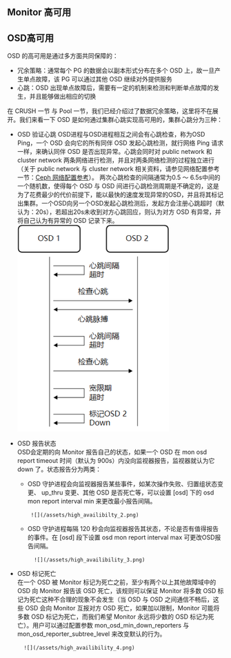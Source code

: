 ## Monitor 高可用

## OSD高可用

OSD 的高可用是通过多方面共同保障的：

* 冗余策略：通常每个 PG 的数据会以副本形式分布在多个 OSD 上，故一旦产生单点故障，该 PG 可以通过其他 OSD 继续对外提供服务
* 心跳：OSD 出现单点故障后，需要有一定的机制来检测和判断单点故障的发生，并且能够做出相应的切换

在 CRUSH 一节 与 Pool 一节，我们已经介绍过了数据冗余策略，这里将不在展开。我们来看一下 OSD 是如何通过集群心跳实现高可用的，集群心跳分为三种：

* OSD 验证心跳
  OSD进程与OSD进程相互之间会有心跳检查，称为OSD Ping，一个 OSD 会向它的所有同伴 OSD 发起心跳检测，就行网络 Ping 请求一样，来确认同伴 OSD 是否出现异常。心跳会同时对 public network 和 cluster network 两条网络进行检测，并且对两条网络检测的过程独立进行（关于 public network 与 cluster network 相关资料，请参见网络配置参考一节：[Ceph 网络配置参考](http://docs.ceph.org.cn/rados/configuration/network-config-ref/ "Ceph 网络配置参考")）。 两次心跳检查的间隔通常为0.5 ～ 6.5s中间的一个随机数，使得每个 OSD 与 OSD 间进行心跳检测周期是不确定的，这是为了花费最少的代价前提下，能以最快的速度发现异常的OSD，并且将其标记出集群。一个OSD向另一个OSD发起心跳检测后，发起方会注册心跳超时（默认为：20s），若超出20s未收到对方心跳回应，则认为对方 OSD 有异常，并将自己认为有异常的 OSD 记录下来。
  ![](/assets/high_availibility_1.png)

* OSD 报告状态  
  OSD会定期的向 Monitor 报告自己的状态，如果一个 OSD 在 mon osd report timeout 时间（默认为 900s）内没向监视器报告，监视器就认为它 down 了。状态报告分为两类：

  *  OSD 守护进程会向监视器报告某些事件，如某次操作失败、归置组状态变更、 up\_thru 变更、其他 OSD 是否死亡等，可以设置 \[osd\] 下的 osd mon report interval min 来更改最小报告间隔。 

          ![](/assets/high_availibilty_2.png)
  * OSD 守护进程每隔 120 秒会向监视器报告其状态，不论是否有值得报告的事件。在 \[osd\] 段下设置 osd mon report interval max 可更改OSD报告间隔。

          ![](/assets/high_availibility_3.png)

* OSD 标记死亡  
  在一个 OSD 被 Monitor 标记为死亡之前，至少有两个以上其他故障域中的 OSD 向 Monitor 报告该 OSD 死亡，该规则可以保证 Monitor 将多数 OSD 标记为死亡这种不合理的现象不会发生（当 OSD 与 OSD 之间通信不畅后，这些 OSD 会向 Monitor 互报对方 OSD 死亡，如果加以限制，Monitor 可能将多数 OSD 标记为死亡，而我们希望 Monitor 永远将少数的 OSD 标记为死亡）。用户可以通过配置参数 mon\_osd\_min\_down\_reporters 与 mon\_osd\_reporter\_subtree\_level 来改变默认的行为。

        ![](/assets/high_availibility_4.png)



